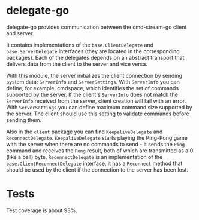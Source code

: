 # delegate-go
delegate-go provides communication between the cmd-stream-go client and server.

It contains implementations of the `base.ClientDelegate` and 
`base.ServerDelegate` interfaces (they are located in the corresponding 
packages). Each of the delegates depends on an abstract transport that delivers 
data from the client to the server and vice versa.

With this module, the server initializes the client connection by sending system
data: `ServerInfo` and `ServerSettings`. With `ServerInfo` you can define, for 
example, cmdspace, which identifies the set of commands supported by the server. 
If the client's `ServerInfo` does not match the `ServerInfo` received from the 
server, client creation will fail with an error. With `ServerSettings` you can 
define maximum command size supported by the server. The client should use this 
setting to validate commands before sending them.

Also in the `client` package you can find `KeepaliveDelegate` and 
`ReconnectDelegate`. `KeepaliveDelegate` starts playing the Ping-Pong game with 
the server when there are no commands to send - it sends the `Ping` command and 
receives the `Pong` result, both of which are transmitted as a 0 (like a ball) 
byte. `ReconnectDelegate` is an implementation of the `base.ClientReconnectDelegate`
interface, it has a `Reconnect` method that should be used by the client if the 
connection to the server has been lost.

# Tests
Test coverage is about 93%.